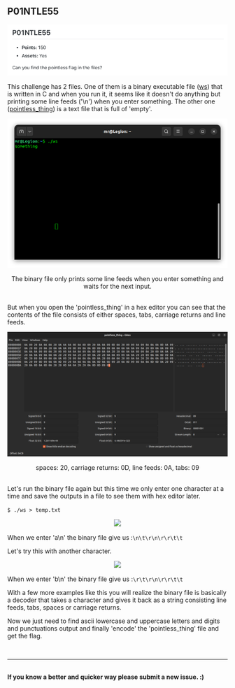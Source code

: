 ## P01NTLE55

<p align="center">
<img src="chall.png"/>
</p>

This challenge has 2 files. One of them is a binary executable file ([ws](ws)) that is written in C and when you run it, it seems like it doesn't do anything but printing some line feeds ('\n') when you enter something. The other one ([pointless_thing](pointless_thing)) is a text file that is full of 'empty'.

<p align="center">
<img src="term.png"/>
<p align="center">The binary file only prints some line feeds when you enter something and waits for the next input.</p>
</p>
<br/>
But when you open the 'pointless_thing' in a hex editor you can see that the contents of the file consists of either spaces, tabs, carriage returns and line feeds.

<p align="center">
<img src="ghex.png"/>
<p align="center">spaces: 20, carriage returns: 0D, line feeds: 0A, tabs: 09</p>
</p>
<br/>
Let's run the binary file again but this time we only enter one character at a time and save the outputs in a file to see them with hex editor later.

``` $ ./ws > temp.txt ```

<p align="center">
<img src="ghex_2.png"/>
</p>

When we enter 'a\n' the binary file give us :`\n\t\r\n\r\r\t\t`

Let's try this with another character.

<p align="center">
<img src="ghex_3.png"/>
</p>

When we enter 'b\n' the binary file give us :`\r\t\r\n\r\r\t\t`

With a few more examples like this you will realize the binary file is basically a decoder that takes a character and gives it back as a string consisting line feeds, tabs, spaces or carriage returns.

Now we just need to find ascii lowercase and uppercase letters and digits and punctuations output and finally 'encode' the 'pointless_thing' file and get the flag.


<br/>
<hr/>
<br/>
<b>If you know a better and quicker way please submit a new issue. :)</b>


